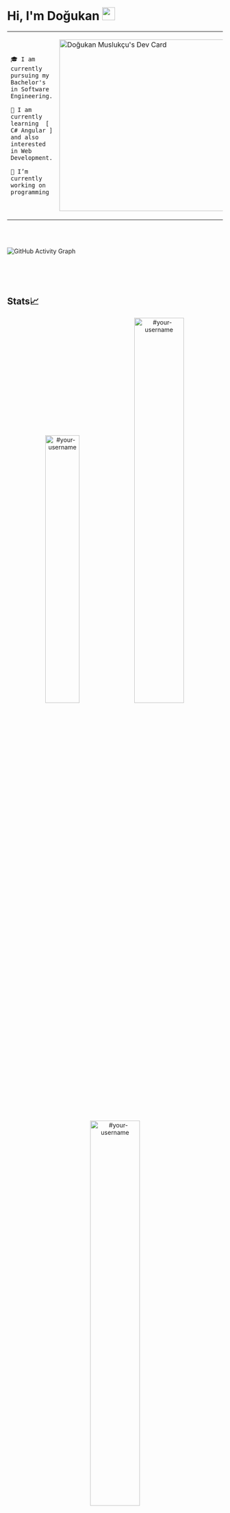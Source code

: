 # Hi, I'm Doğukan <img src="https://github.com/TheDudeThatCode/TheDudeThatCode/blob/master/Assets/Hi.gif" width="30px">

<table>
<tr>
  <td valign="center">
   
    🎓 I am currently pursuing my Bachelor's in Software Engineering.
   
    🌱 I am currently learning  [ C# Angular ] and also interested in Web Development.
   
    🔭 I’m currently working on programming
   

<td >

   <a href="https://app.daily.dev/DogukanM"><img src="https://api.daily.dev/devcards/528a3caad15f45368ea0560d27c0b13e.png?r=03g" width="400" alt="Doğukan Muslukçu's Dev Card"/></a>
  </td>
</tr>
</table>
<br> 

<br>

![GitHub Activity Graph](https://activity-graph.herokuapp.com/graph?username=dogukanmuslukcu&theme=dracula&hide_border=true)

<br> 

<br>

<br>

## Stats📈
<p align="center">
<img width="40%" src="https://github-readme-stats.vercel.app/api/top-langs?username=dogukanmuslukcu&show_icons=true&theme=dracula&title_color=ff8000&text_color=ffffff&bg_color=6a6a6a&locale=en&layout=compact&hide_border=true" alt="#your-username" /> 
<img width="48%" src="https://github-readme-stats.vercel.app/api?username=dogukanmuslukcu&show_icons=true&theme=dracula&title_color=ff8000&text_color=ffffff&bg_color=6a6a6a&locale=en&hide_border=true" alt="#your-username" />
<img width="48%" src="https://github-readme-streak-stats.herokuapp.com/?user=dogukanmuslukcu&theme=highcontrast&hide_border=true" alt="#your-username" />
</p>

